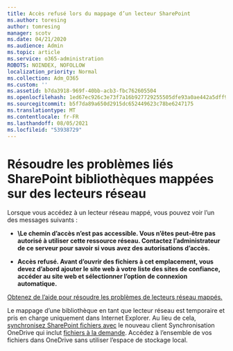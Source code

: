 ```yaml
---
title: Accès refusé lors du mappage d’un lecteur SharePoint
ms.author: toresing
author: tomresing
manager: scotv
ms.date: 04/21/2020
ms.audience: Admin
ms.topic: article
ms.service: o365-administration
ROBOTS: NOINDEX, NOFOLLOW
localization_priority: Normal
ms.collection: Adm_O365
ms.custom: ''
ms.assetid: b7da3918-969f-40bb-acb3-fbc762605504
ms.openlocfilehash: 1ed67ec926c3e73f7a16b927729255505dfe93a0ae442a5dff9400afafb41d8e
ms.sourcegitcommit: b5f7da89a650d2915dc652449623c78be6247175
ms.translationtype: MT
ms.contentlocale: fr-FR
ms.lasthandoff: 08/05/2021
ms.locfileid: "53938729"
---
```

# <a name="fix-problems-with-sharepoint-libraries-mapped-to-network-drives"></a>Résoudre les problèmes liés SharePoint bibliothèques mappées sur des lecteurs réseau

Lorsque vous accédez à un lecteur réseau mappé, vous pouvez voir l’un des messages suivants :
  
- **\\Le chemin d’accès n’est pas accessible. Vous n’êtes peut-être pas autorisé à utiliser cette ressource réseau. Contactez l’administrateur de ce serveur pour savoir si vous avez des autorisations d’accès.**

- **Accès refusé. Avant d’ouvrir des fichiers à cet emplacement, vous devez d’abord ajouter le site web à votre liste des sites de confiance, accéder au site web et sélectionner l’option de connexion automatique.**

[Obtenez de l’aide pour résoudre les problèmes de lecteurs réseau mappés.](https://docs.microsoft.com/sharepoint/support/administration/troubleshoot-mapped-network-drives)
  
Le mappage d’une bibliothèque en tant que lecteur réseau est temporaire et pris en charge uniquement dans Internet Explorer. Au lieu de cela, [synchronisez SharePoint fichiers avec](https://support.office.com/article/6de9ede8-5b6e-4503-80b2-6190f3354a88.aspx) le nouveau client Synchronisation OneDrive qui inclut [fichiers à la demande](https://support.office.com/article/0e6860d3-d9f3-4971-b321-7092438fb38e.aspx). Accédez à l’ensemble de vos fichiers dans OneDrive sans utiliser l’espace de stockage local.
  
